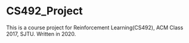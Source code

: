 # CS492_Project
This is a course project for Reinforcement Learning(CS492), ACM Class 2017, SJTU. Written in 2020.
